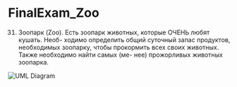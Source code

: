 # FinalExam_Zoo

31. Зоопарк (Zoo). Есть зоопарк животных, которые ОЧЕНЬ любят кушать. Необ-
ходимо определить общий суточный запас продуктов, необходимых зоопарку,
чтобы прокормить всех своих животных. Также необходимо найти самых (ме-
нее) прожорливых животных зоопарка.




![UML Diagram]([http://url/to/img.png](https://github.com/marina0919/FinalExam_Zoo/blob/master/UML%20%D0%94%D0%B8%D0%B0%D0%B3%D1%80%D0%B0%D0%BC%D0%BC%D0%B0.png))
